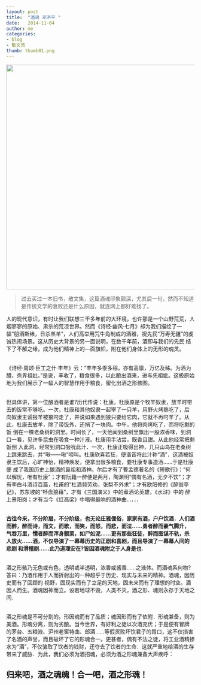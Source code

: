 ```yaml
---
layout: post
title:  "酒魂 邓洪平 "
date:   2014-11-04 
author: me
categories: 
- blog
- 散文流
thumb: thumb01.png
---
```



<img src="http://liubai.qiniudn.com/jiu.jpg" style="width:600px;height=200px">


>  过去买过一本旧书，散文集，这篇酒魂印象颇深，尤其后一句，然而不知道是传统文学的衰败还是什么原因，就连网上都好难找了。

<!--more-->

人的现代意识，有时让我们联想三干多年前的大环境，也许那是一个山野荒荒，人烟寥寥的原始、肃杀的荒凉世界。然而《诗经·幽风·七月》却为我们描绘了一 幅“朋酒斯飨，日杀羔羊”，人们高举用咒牛角制成的酒器，祝先民“万寿无疆”的虔诚热闹场景。这从历史大背景的另一面说明，在数千年前，酒即与我们的先民 结下了不解之缘，成为他们精神上的—面旗帜，附在他们身体上的无形的魂灵。<br><br>

《诗经·周颂·臣工之什·丰年》云：“丰年多黍多稌。亦有高廪，万亿及秭。为酒为醴，烝畀祖妣。”是说，丰收了，粮食很多，以此酿出酒来，进与先祖妣。这极原始地为我们展示了一幅人的智慧作用于粮食，蜜化出酒之形骸图。<br><br>


但具体讲，第一位酿酒者是谁?历代传说：杜康。杜康原是个牧羊奴隶，放羊时带去的饭常不够吃。一次，杜康和其他奴隶一起宰了一只羊，用野火烤熟吃了，后 向奴隶主谎报羊被狼叼走了，并说如果遇到狼只要给它肉，它就不再叼羊了。从此，杜康去放羊，除了带饭外，还捎了一块肉。中午，他将肉烤吃了，而将吃剩的饭 倒在一棵老桑树的洞里。时间长了，一天他闻到桑树里飘出一股浓香味，到洞口一看，见许多昆虫在吸食一种汁液。杜康用手沾尝，既香且甜。从此他经常把剩饭倒 入此洞，经常到洞口吸吮此汁．一次，杜康正吸得出神，几只山鸟在老桑树上跳来跳去，并“啾——啾”啼叫。杜康欣喜若狂，便谐音将此汁称“酒”．这酒被奴隶主饮后，心旷神怡，精神焕发，便拿出很多粮食，要杜康专事造酒……于是杜康便 成了我国历史上酿酒的鼻祖和酒神。尔后才有了曹孟德著名的《短歌行》：“何以解忧，唯有杜康”；才有阮籍一醉便是两月，陶渊明“偶有名酒，无夕不饮”；才有李白斗酒诗百篇，杜甫的“杜酒频劳劝，张梨不外求”；才有欧阳修的《醉翁亭记》，苏东坡的“杯盘狼藉”，才有《三国演义》中的煮酒论英雄，《水浒》中的 醉上景阳岗；才有当今《红高梁》中唱得最响的酒神曲…．．．<br><br>

 <b> 古往今来，不分阶层，不分阶级，也无论庄雅俚俗，家家有酒，户户饮酒．人们酒而醉，醉而诗，而文，而歌，而笑，而怒，而悲，而泣……勇者醉而豪气腾升， 气吞万里，懦者醉而浑身颤栗，如尸如泥……更有那些狂徒，醉而图谋不轨，杀人放火……酒，不仅导演了一幕幕历史的正剧和喜剧，而且导演了一幕幕人间的悲剧 和滑稽剧……此乃道理安在?皆因酒魂附之于人身是也. </b>
<br><br> 

酒之形骸乃无色或有色，透明或半透明，浓香或酱香……之液体。而酒魂系何物?答曰：乃酒作用于人而折射出的一种超乎于历史、现实与未来的精神。酒魂，因历 史而有了回顾的 视野，固现实而有了立足的天地，固未来而有了理想的时空。酒因人而生。酒魂因神而立。设若地球不毁，人类不灭，酒之形、魂则永存于天地之间．<br><br>

酒之形魂是不可分割的。形因魂而有了品质；魂因形而有了依附．形魂兼备，则为美酒。形魂分离，则为劣酿。当今世界，有好利之徒以次酒充优；于是便有冒牌 的茅台、五粮液、沪州老窖特曲、郎酒……等假货败坏饮君子的胃口，这不仅损害了名酒的声誉，而且破坏了它的形魂合一。更甚者，偶有不法之徒，将工业酒精掺 水为“酒”，不仅骗取了饮者的钱财，还夺去了饮者的生命．这就严重地给酒的生存带来了威胁．为此，我们必须为酒招魂，必须为酒之形魂兼备大声疾呼：

## 归来吧，酒之魂魄！合一吧，酒之形魂！ ##

